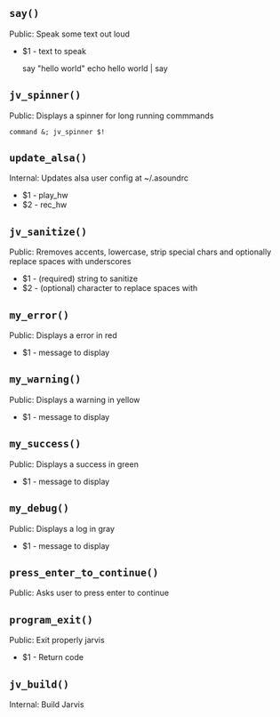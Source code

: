 `say()`
-------

Public: Speak some text out loud

* $1 - text to speak

    say "hello world"
    echo hello world | say


`jv_spinner()`
--------------

Public: Displays a spinner for long running commmands

    command &; jv_spinner $!


`update_alsa()`
---------------

Internal: Updates alsa user config at ~/.asoundrc

* $1 - play_hw
* $2 - rec_hw


`jv_sanitize()`
---------------

Public: Rremoves accents, lowercase, strip special chars and optionally replace spaces with underscores

* $1 - (required) string to sanitize
* $2 - (optional) character to replace spaces with


`my_error()`
------------

Public: Displays a error in red
* $1 - message to display


`my_warning()`
--------------

Public: Displays a warning in yellow
* $1 - message to display


`my_success()`
--------------

Public: Displays a success in green
* $1 - message to display


`my_debug()`
------------

Public: Displays a log in gray
* $1 - message to display


`press_enter_to_continue()`
---------------------------

Public: Asks user to press enter to continue


`program_exit()`
----------------

Public: Exit properly jarvis

* $1 - Return code


`jv_build()`
------------

Internal: Build Jarvis


